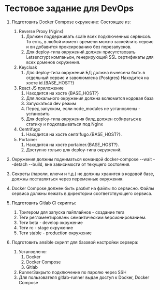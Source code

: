 # Тестовое задание для DevOps

1. Подготовить Docker Compose окружение:
   Состоящее из:
   1. Reverse Proxy (Nginx)
      1. Должен поддерживать scale всех подключенных сервисов. То есть, в любой момент времени можно заскейлить сервис и он добавится проксированию без перезапусков.
      2. Для deploy-типа окружений должен присутствовать Letsencrypt компаньон, генерирующий SSL сертификаты для всех доменов окружения. 
   2. Keycloak 
      1. Для deploy-типа окружений БД должна вынесена быть в отдельный сервис и заволюмлена (Postgres)
      Находится на хосте id.{BASE_HOST?} 
   3. React JS приложение 
      1. Находится на хосте {BASE_HOST?} 
      2. Для локального окружения
         должна волюмится кодовая база 
      3. Запускаться dev режим 
      4. Перед запуском, если node_modules не установлены - установить 
      5. Для deploy-типа окружения билд должен собираться в статику и подкладываться под Nginx 
   4. Centrifugo 
      1. Находится на хосте centrifugo.{BASE_HOST?}. 
   5. Portainer 
      1. Находится на хосте portainer.{BASE_HOST?}. 
      2. Доступно только для deploy-типа окружений.

2. Окружения должны подниматься командой docker-compose --wait --detach --build, вне зависимости от текущего состояния. 
3. Секреты (пароли, ключи и т.д.) не должны хранится в кодовой базе, должны поставляться через переменные окружения. 
4. Docker Compose должен быть разбит на файлы по сервисно. Файлы сервиса должны лежать в директории соответствующего сервиса. 
5. Подготовить Gitlab CI скрипты:
   1. Тригером для запуска пайплайнов - создание тега 
   2. Теги регламентированы семантическим версионированием. 
   3. Теги beta - develop окружение 
   4. Теги rc - stage окружение 
   5. Теги stable - production окружение 
6. Подготовить ansible скрипт для базовой настройки сервера:
   1. Установлено:
      1. Docker 
      2. Docker Compose 
      3. Gitlab 
   2. RunnerЗакрыто подключение по паролю через SSH 
   3. Для пользователя gitlab-runner выдан доступ к Docker, Docker Compose
